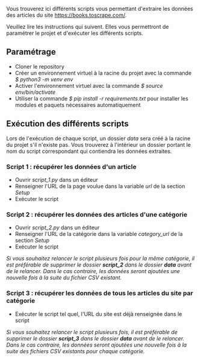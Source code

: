 Vous trouverez ici différents scripts vous permettant d'extraire les données des articles du site https://books.toscrape.com/.

Veuillez lire les instructions qui suivent. Elles vous permettront de paramétrer le projet et d'exécuter les différents scripts.

## Paramétrage 

- Cloner le repository 
- Créer un environnement virtuel à la racine du projet avec la commande *$ python3 -m venv env*
- Activer l'environnement virtuel avec la commande *$ source env/bin/activate*
- Utiliser la commande *$ pip install -r requirements.txt* pour installer les modules et paquets nécessaires automatiquement

## Exécution des différents scripts
Lors de l'exécution de chaque script, un dossier *data* sera créé à la racine du projet s'il n'existe pas. Vous trouverez à l'intérieur un dossier portant le nom du script correspondant qui contiendra les données extraites.
### Script 1 : récupérer les données d'un article

- Ouvrir *script_1.py* dans un éditeur
- Renseigner l'URL de la page voulue dans la variable *url* de la section *Setup* 
- Exécuter le script

### Script 2 : récupérer les données des articles d'une catégorie

- Ouvrir *script_2.py* dans un éditeur
- Renseigner l'URL de la catégorie dans la variable *category_url* de la section *Setup*
- Exécuter le script

*Si vous souhaitez relancer le script plusieurs fois pour la même catégorie, il est préférable de supprimer le dossier **script_2** dans le dossier **data** avant de le relancer. Dans le cas contraire, les données seront ajoutées une nouvelle fois à la suite du fichier CSV existant.*

### Script 3 : récupérer les données de tous les articles du site par catégorie

- Exécuter le script tel quel, l'URL du site est déjà renseignée dans le script

*Si vous souhaitez relancer le script plusieurs fois, il est préférable de supprimer le dossier **script_3** dans le dossier **data** avant de le relancer. Dans le cas contraire, les données seront ajoutées une nouvelle fois à la suite des fichiers CSV existants pour chaque catégorie.*